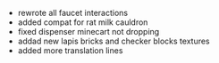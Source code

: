 - rewrote all faucet interactions
- added compat for rat milk cauldron
- fixed dispenser minecart not dropping
- addad new lapis bricks and checker blocks textures
- added more translation lines
